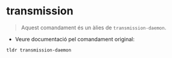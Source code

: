 # transmission

> Aquest comandament és un àlies de `transmission-daemon`.

- Veure documentació pel comandament original:

`tldr transmission-daemon`
